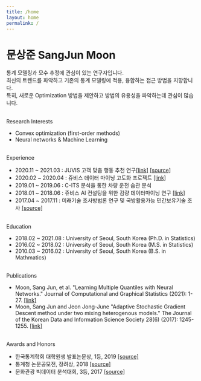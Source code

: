 ```yaml
---
title: /home
layout: home
permalink: /
---
```


# 문상준 SangJun Moon
통계 모델링과 모수 추정에 관심이 있는 연구자입니다.\
최신의 트렌드를 파악하고 기존의 통계 모델링에 적용, 융합하는 접근 방법을 지향합니다.\
특히, 새로운 Optimization 방법을 제안하고 방법의 유용성을 파악하는데 관심이 많습니다.


\
Research Interests
- Convex optimization (first-order methods)
- Neural networks & Machine Learning

\
Experience
- 2020.11 ~ 2021.03 : JUVIS 고객 맞춤 행동 추천 연구<a href='http://juviscorp.co.kr/lab/intro.php'>[link]</a> <a href='proof/JUVIS_고객맞춤행동.pdf'>[source]</a>
- 2020.02 ~ 2020.04 : 쥬비스 데이터 마이닝 고도화 프로젝트 <a href='http://juviscorp.co.kr/lab/intro.php'>[link]</a>
- 2019.01 ~ 2019.06 : C-ITS 분석을 통한 차량 운전 습관 분석 
- 2018.01 ~ 2018.06 : 쥬비스 AI 컨설팅을 위한 감량 데이터마이닝 연구 <a href='http://juviscorp.co.kr/lab/intro.php'>[link]</a>
- 2017.04 ~ 2017.11 : 미래기술 조사방법론 연구 및 국방활용가능 민간보유기술 조사 <a href='proof/미래기술조사.pdf'>[source]</a>

\
Education
- 2018.02 ~ 2021.08 : University of Seoul, South Korea (Ph.D. in Statistics)
- 2016.02 ~ 2018.02 : University of Seoul, South Korea (M.S. in Statistics)
- 2010.03 ~ 2016.02 : University of Seoul, South Korea (B.S. in Mathmatics)

\
Publications
- Moon, Sang Jun, et al. "Learning Multiple Quantiles with Neural Networks." Journal of Computational and Graphical Statistics (2021): 1-27. <a href='https://www.tandfonline.com/doi/full/10.1080/10618600.2021.1909601'>[link]</a>
- Moon, Sang Jun and Jeon Jong-June "Adaptive Stochastic Gradient Descent method under two mixing heterogenous models." The Journal of the Korean Data and Information Science Society 28(6) (2017): 1245-1255. <a href= 'https://www.dbpia.co.kr/pdf/pdfView.do?nodeId=NODE07404368&mark=0&useDate=&bookmarkCnt=0&ipRange=N&accessgl=Y&language=ko'>[link]</a>

\
Awards and Honors
- 한국통계학회 대학원생 발표논문상, 1등, 2019 <a href='proof/2019추계_발표자료.pdf'>[source]</a>
- 통계청 논문공모전, 장려상, 2018 <a href='proof/미세먼지 네트워크를 활용한 공기정화탑 위치 선정_논문.pdf' >[source]</a>
- 문화관광 빅데이터 분석대회, 3등, 2017 <a href='proof/관광빅데이터_발표자료.pdf'>[source]</a>